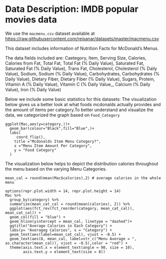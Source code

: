 # Data Description: IMDB popular movies data

We use the `macmenu.csv` dataset available at 
<https://raw.githubusercontent.com/reisanar/datasets/master/macmenu.csv>

This dataset includes information of Nutrition Facts for McDonald’s Menus. 

The data fields included are: Caetegory, Item, Serving Size, Calories, Calories from Fat, Total Fat, Total Fat (% Daily Value), Saturated Fat, Saturated Fat (% Daily Value), Trans Fat, Cholesterol, Cholesterol (% Daily Value), Sodium, Sodium (% Daily Value), Carbohydrates,	Carbohydrates (% Daily Value), Dietary Fiber, Dietary Fiber (% Daily Value), Sugars, Protein, Vitamin A (% Daily Value), Vitamin C (% Daily Value_, Calcium (% Daily Value), Iron (% Daily Value)

Below we include some basic statistics for this datasets:
The visualization below gives us a better look at what foods mcdonalds actually provides and the amount of items per category.To better understand and visualize the data, we categorized the graph based on `Food_Category`
```{r}
ggplot(Mac,aes(y=category,))+
  geom_bar(colour="Black",fill="Blue",)+
  labs(
     coord_flip(),
    title ="Mcdonalds Item Menu Category?",
    x ="Menu Item Amount Per Category",
    y = "Food Category"
  )
```

The visualization below helps to depict the distribution calories throughout the menu based on the varying Menu Categories. 
```{r}
mean_cal = round(mean(Mac$calories),2) # average calories in the whole menu 

options(repr.plot.width = 14, repr.plot.height = 14)
Mac %>%
  group_by(category) %>%
  summarize(mean_cat_cal = round(mean(calories), 2)) %>%
  ggplot(aes(fct_rev(fct_reorder(category, mean_cat_cal)), mean_cat_cal)) +
  geom_col(fill = "blue") +
  geom_hline(yintercept = mean_cal, linetype = "dashed")+
  ggtitle("Average Calories in Each Category") +
  labs(y= "Averageg Calories", x = "Category") +
  geom_text(aes(label=mean_cat_cal), vjust = -0.5) +
  geom_text(aes(8, mean_cal, label=str_c("Menu Average = ", as.character(mean_cal)), vjust = -0.5),color = "red") +
  theme(axis.text.x = element_text(angle = 90, size = 10),
        axis.text.y = element_text(size = 8))
